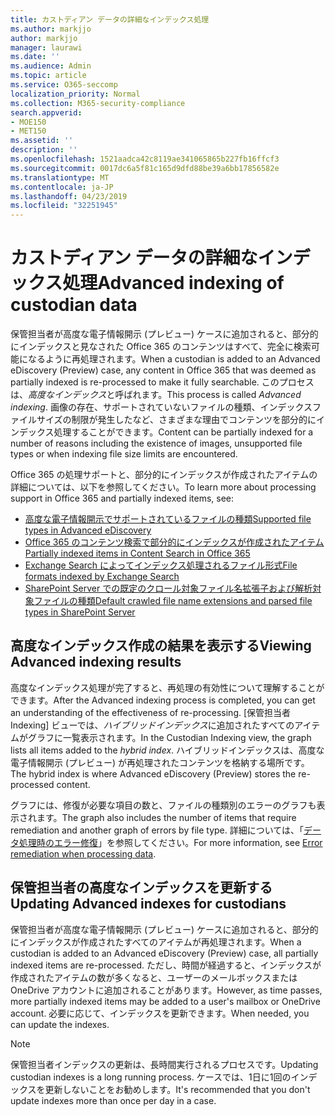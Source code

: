 ```yaml
---
title: カストディアン データの詳細なインデックス処理
ms.author: markjjo
author: markjjo
manager: laurawi
ms.date: ''
ms.audience: Admin
ms.topic: article
ms.service: O365-seccomp
localization_priority: Normal
ms.collection: M365-security-compliance
search.appverid:
- MOE150
- MET150
ms.assetid: ''
description: ''
ms.openlocfilehash: 1521aadca42c8119ae341065865b227fb16ffcf3
ms.sourcegitcommit: 0017dc6a5f81c165d9dfd88be39a6bb17856582e
ms.translationtype: MT
ms.contentlocale: ja-JP
ms.lasthandoff: 04/23/2019
ms.locfileid: "32251945"
---
```

# <a name="advanced-indexing-of-custodian-data"></a><span data-ttu-id="7aa7d-102">カストディアン データの詳細なインデックス処理</span><span class="sxs-lookup"><span data-stu-id="7aa7d-102">Advanced indexing of custodian data</span></span>

<span data-ttu-id="7aa7d-103">保管担当者が高度な電子情報開示 (プレビュー) ケースに追加されると、部分的にインデックスと見なされた Office 365 のコンテンツはすべて、完全に検索可能になるように再処理されます。</span><span class="sxs-lookup"><span data-stu-id="7aa7d-103">When a custodian is added to an Advanced eDiscovery (Preview) case, any content in Office 365 that was deemed as partially indexed is re-processed to make it fully searchable.</span></span>  <span data-ttu-id="7aa7d-104">このプロセスは、*高度なインデックス*と呼ばれます。</span><span class="sxs-lookup"><span data-stu-id="7aa7d-104">This process is called *Advanced indexing*.</span></span> <span data-ttu-id="7aa7d-105">画像の存在、サポートされていないファイルの種類、インデックスファイルサイズの制限が発生したなど、さまざまな理由でコンテンツを部分的にインデックス処理することができます。</span><span class="sxs-lookup"><span data-stu-id="7aa7d-105">Content can be partially indexed for a number of reasons including the existence of images, unsupported file types or when indexing file size limits are encountered.</span></span>

<span data-ttu-id="7aa7d-106">Office 365 の処理サポートと、部分的にインデックスが作成されたアイテムの詳細については、以下を参照してください。</span><span class="sxs-lookup"><span data-stu-id="7aa7d-106">To learn more about processing support in Office 365 and partially indexed items, see:</span></span>

- [<span data-ttu-id="7aa7d-107">高度な電子情報開示でサポートされているファイルの種類</span><span class="sxs-lookup"><span data-stu-id="7aa7d-107">Supported file types in Advanced eDiscovery</span></span>](supported-filetypes-ediscovery20.md)
- [<span data-ttu-id="7aa7d-108">Office 365 のコンテンツ検索で部分的にインデックスが作成されたアイテム</span><span class="sxs-lookup"><span data-stu-id="7aa7d-108">Partially indexed items in Content Search in Office 365</span></span>](https://docs.microsoft.com/en-us/office365/securitycompliance/partially-indexed-items-in-content-search)
- [<span data-ttu-id="7aa7d-109">Exchange Search によってインデックス処理されるファイル形式</span><span class="sxs-lookup"><span data-stu-id="7aa7d-109">File formats indexed by Exchange Search</span></span>](https://docs.microsoft.com/en-us/exchange/file-formats-indexed-by-exchange-search-exchange-2013-help)
- [<span data-ttu-id="7aa7d-110">SharePoint Server での既定のクロール対象ファイル名拡張子および解析対象ファイルの種類</span><span class="sxs-lookup"><span data-stu-id="7aa7d-110">Default crawled file name extensions and parsed file types in SharePoint Server</span></span>](https://docs.microsoft.com/en-us/SharePoint/technical-reference/default-crawled-file-name-extensions-and-parsed-file-types)

## <a name="viewing-advanced-indexing-results"></a><span data-ttu-id="7aa7d-111">高度なインデックス作成の結果を表示する</span><span class="sxs-lookup"><span data-stu-id="7aa7d-111">Viewing Advanced indexing results</span></span>

<span data-ttu-id="7aa7d-112">高度なインデックス処理が完了すると、再処理の有効性について理解することができます。</span><span class="sxs-lookup"><span data-stu-id="7aa7d-112">After the Advanced indexing process is completed, you can get an understanding of the effectiveness of re-processing.</span></span>  <span data-ttu-id="7aa7d-113">[保管担当者 Indexing] ビューでは、*ハイブリッドインデックス*に追加されたすべてのアイテムがグラフに一覧表示されます。</span><span class="sxs-lookup"><span data-stu-id="7aa7d-113">In the Custodian Indexing view, the graph lists all items added to the *hybrid index*.</span></span>  <span data-ttu-id="7aa7d-114">ハイブリッドインデックスは、高度な電子情報開示 (プレビュー) が再処理されたコンテンツを格納する場所です。</span><span class="sxs-lookup"><span data-stu-id="7aa7d-114">The hybrid index is where Advanced eDiscovery (Preview) stores the re-processed content.</span></span>

<span data-ttu-id="7aa7d-115">グラフには、修復が必要な項目の数と、ファイルの種類別のエラーのグラフも表示されます。</span><span class="sxs-lookup"><span data-stu-id="7aa7d-115">The graph also includes the number of items that require remediation and another graph of errors by file type.</span></span> <span data-ttu-id="7aa7d-116">詳細については、「[データ処理時のエラー修復](error-remediation.md)」を参照してください。</span><span class="sxs-lookup"><span data-stu-id="7aa7d-116">For more information, see [Error remediation when processing data](error-remediation.md).</span></span>

## <a name="updating-advanced-indexes-for-custodians"></a><span data-ttu-id="7aa7d-117">保管担当者の高度なインデックスを更新する</span><span class="sxs-lookup"><span data-stu-id="7aa7d-117">Updating Advanced indexes for custodians</span></span>

<span data-ttu-id="7aa7d-118">保管担当者が高度な電子情報開示 (プレビュー) ケースに追加されると、部分的にインデックスが作成されたすべてのアイテムが再処理されます。</span><span class="sxs-lookup"><span data-stu-id="7aa7d-118">When a custodian is added to an Advanced eDiscovery (Preview) case, all partially indexed items are re-processed.</span></span> <span data-ttu-id="7aa7d-119">ただし、時間が経過すると、インデックスが作成されたアイテムの数が多くなると、ユーザーのメールボックスまたは OneDrive アカウントに追加されることがあります。</span><span class="sxs-lookup"><span data-stu-id="7aa7d-119">However, as time passes, more partially indexed items may be added to a user's mailbox or OneDrive account.</span></span>  <span data-ttu-id="7aa7d-120">必要に応じて、インデックスを更新できます。</span><span class="sxs-lookup"><span data-stu-id="7aa7d-120">When needed, you can update the indexes.</span></span>

> [!NOTE]
> <span data-ttu-id="7aa7d-121">保管担当者インデックスの更新は、長時間実行されるプロセスです。</span><span class="sxs-lookup"><span data-stu-id="7aa7d-121">Updating custodian indexes is a long running process.</span></span> <span data-ttu-id="7aa7d-122">ケースでは、1日に1回のインデックスを更新しないことをお勧めします。</span><span class="sxs-lookup"><span data-stu-id="7aa7d-122">It's recommended that you don't update indexes more than once per day in a case.</span></span>
